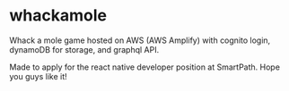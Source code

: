 # whackamole
Whack a mole game hosted on AWS (AWS Amplify) with cognito login, dynamoDB for storage, and graphql API.

Made to apply for the react native developer position at SmartPath. Hope you guys like it!
